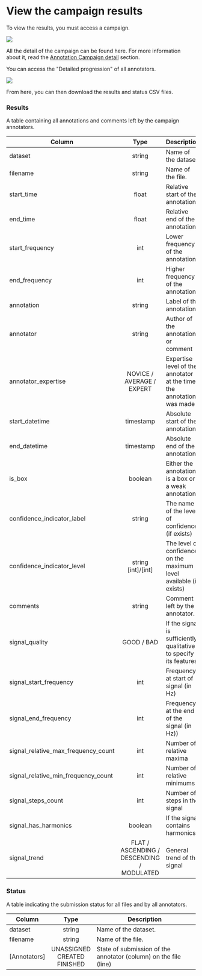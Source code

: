 # View the campaign results

To view the results, you must access a campaign.

![](/campaigns/campaign-detail.png)

All the detail of the campaign can be found here.
For more information about it, read the [Annotation Campaign detail](../campaign.md#campaign-detail) section.

You can access the "Detailed progression" of all annotators.

![](/campaign-creator/annotator-progression.png)

From here, you can then download the results and status CSV files.

### Results

A table containing all annotations and comments left by the campaign annotators.

| Column                              |                   Type                    | Description                                                          |
|-------------------------------------|:-----------------------------------------:|----------------------------------------------------------------------|
| dataset                             |                  string                   | Name of the dataset.                                                 |
| filename                            |                  string                   | Name of the file.                                                    |
| start_time                          |                   float                   | Relative start of the annotation                                     |
| end_time                            |                   float                   | Relative end of the annotation                                       |
| start_frequency                     |                    int                    | Lower frequency of the annotation                                    |
| end_frequency                       |                    int                    | Higher frequency of the annotation                                   |
| annotation                          |                  string                   | Label of the annotation                                              |
| annotator                           |                  string                   | Author of the annotation or comment                                  |
| annotator_expertise                 |         NOVICE / AVERAGE / EXPERT         | Expertise level of the annotator at the time the annotation was made |
| start_datetime                      |                 timestamp                 | Absolute start of the annotation                                     |
| end_datetime                        |                 timestamp                 | Absolute end of the annotation                                       |
| is_box                              |                  boolean                  | Either the annotation is a box or a weak annotation                  |
| confidence_indicator_label          |                  string                   | The name of the level of confidence (if exists)                      |
| confidence_indicator_level          |          string<br/>[int]/[int]           | The level of confidence on the maximum level available (if exists)   |
| comments                            |                  string                   | Comment left by the annotator.                                       |
| signal_quality                      |                GOOD / BAD                 | If the signal is sufficiently qualitative to specify its features    |
| signal_start_frequency              |                    int                    | Frequency at start of signal (in Hz)                                 |
| signal_end_frequency                |                    int                    | Frequency at the end of the signal (in Hz))                          |
| signal_relative_max_frequency_count |                    int                    | Number of relative maxima                                            |
| signal_relative_min_frequency_count |                    int                    | Number of relative minimums                                          |
| signal_steps_count                  |                    int                    | Number of steps in the signal                                        |
| signal_has_harmonics                |                  boolean                  | If the signal contains harmonics                                     |
| signal_trend                        | FLAT / ASCENDING / DESCENDING / MODULATED | General trend of the signal                                          |

### Status

A table indicating the submission status for all files and by all annotators.

| Column       |                  Type                  | Description                                                      |
|--------------|:--------------------------------------:|------------------------------------------------------------------|
| dataset      |                 string                 | Name of the dataset.                                             |
| filename     |                 string                 | Name of the file.                                                |
| [Annotators] | UNASSIGNED <br/>CREATED <br/> FINISHED | State of submission of the annotator (column) on the file (line) |
